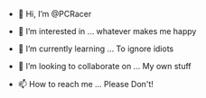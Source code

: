 - 👋 Hi, I’m @PCRacer

- 👀 I’m interested in ... whatever makes me happy

- 🌱 I’m currently learning ... To ignore idiots

- 💞️ I’m looking to collaborate on ... My own stuff

- 📫 How to reach me ... Please Don't!

<!---
PCRacer/PCRacer is a ✨ special ✨ repository because its `README.md` (this file) appears on your GitHub profile.
You can click the Preview link to take a look at your changes.
--->
